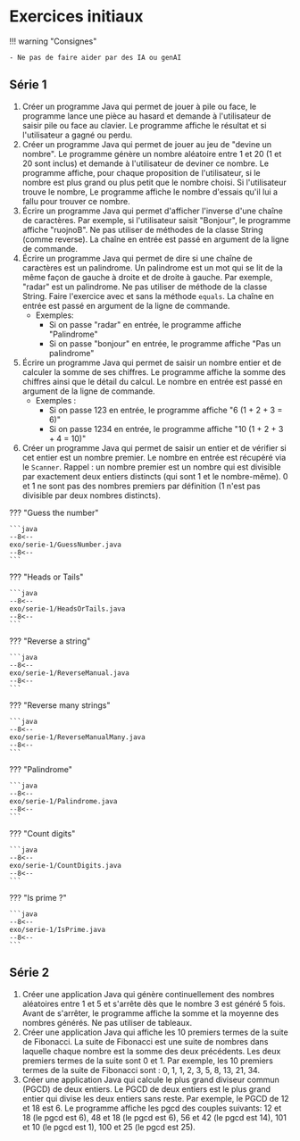 # Exercices initiaux

!!! warning "Consignes"

    - Ne pas de faire aider par des IA ou genAI

## Série 1

1. Créer un programme Java qui permet de jouer à pile ou face, le programme lance une pièce au hasard et demande à l'utilisateur de saisir pile ou face au clavier. Le programme affiche le résultat et si l'utilisateur a gagné ou perdu.
1. Créer un programme Java qui permet de jouer au jeu de "devine un nombre". Le programme génère un nombre aléatoire entre 1 et 20 (1 et 20 sont inclus) et demande à l'utilisateur de deviner ce nombre. Le programme affiche, pour chaque proposition de l'utilisateur, si le nombre est plus grand ou plus petit que le nombre choisi. Si l'utilisateur trouve le nombre, Le programme affiche le nombre d'essais qu'il lui a fallu pour trouver ce nombre.
1. Écrire un programme Java qui permet d'afficher l'inverse d'une chaîne de caractères. Par exemple, si l'utilisateur saisit "Bonjour", le programme affiche "ruojnoB". Ne pas utiliser de méthodes de la classe String (comme reverse). La chaîne en entrée est passé en argument de la ligne de commande.
1. Écrire un programme Java qui permet de dire si une chaîne de caractères est un palindrome. Un palindrome est un mot qui se lit de la même façon de gauche à droite et de droite à gauche. Par exemple, "radar" est un palindrome. Ne pas utiliser de méthode de la classe String. Faire l'exercice avec et sans la méthode `equals`. La chaîne en entrée est passé en argument de la ligne de commande.
    - Exemples:
        - Si on passe "radar" en entrée, le programme affiche "Palindrome"
        - Si on passe "bonjour" en entrée, le programme affiche "Pas un palindrome"
1. Écrire un programme Java qui permet de saisir un nombre entier et de calculer la somme de ses chiffres. Le programme affiche la somme des chiffres ainsi que le détail du calcul. Le nombre en entrée est passé en argument de la ligne de commande.
    - Exemples :
        - Si on passe 123 en entrée, le programme affiche "6 (1 + 2 + 3 = 6)"
        - Si on passe 1234 en entrée, le programme affiche "10 (1 + 2 + 3 + 4 = 10)"
1. Créer un programme Java qui permet de saisir un entier et de vérifier si cet entier est un nombre premier. Le nombre en entrée est récupéré via le `Scanner`. Rappel : un nombre premier est un nombre qui est divisible par exactement deux entiers distincts (qui sont 1 et le nombre-même). 0 et 1 ne sont pas des nombres premiers par définition (1 n'est pas divisible par deux nombres distincts).

??? "Guess the number"

    ```java
    --8<--
    exo/serie-1/GuessNumber.java
    --8<--
    ```

??? "Heads or Tails"

    ```java
    --8<--
    exo/serie-1/HeadsOrTails.java
    --8<--
    ```

??? "Reverse a string"

    ```java
    --8<--
    exo/serie-1/ReverseManual.java
    --8<--
    ```

??? "Reverse many strings"

    ```java
    --8<--
    exo/serie-1/ReverseManualMany.java
    --8<--
    ```

??? "Palindrome"

    ```java
    --8<--
    exo/serie-1/Palindrome.java
    --8<--
    ```

??? "Count digits"

    ```java
    --8<--
    exo/serie-1/CountDigits.java
    --8<--
    ```

??? "Is prime ?"

    ```java
    --8<--
    exo/serie-1/IsPrime.java
    --8<--
    ```

## Série 2

1. Créer une application Java qui génère continuellement des nombres aléatoires entre 1 et 5 et s'arrête dès que le nombre 3 est généré 5 fois. Avant de s'arrêter, le programme affiche la somme et la moyenne des nombres générés. Ne pas utiliser de tableaux.
1. Créer une application Java qui affiche les 10 premiers termes de la suite de Fibonacci. La suite de Fibonacci est une suite de nombres dans laquelle chaque nombre est la somme des deux précédents. Les deux premiers termes de la suite sont 0 et 1. Par exemple, les 10 premiers termes de la suite de Fibonacci sont : 0, 1, 1, 2, 3, 5, 8, 13, 21, 34.
1. Créer une application Java qui calcule le plus grand diviseur commun (PGCD) de deux entiers. Le PGCD de deux entiers est le plus grand entier qui divise les deux entiers sans reste. Par exemple, le PGCD de 12 et 18 est 6. Le programme affiche les pgcd des couples suivants: 12 et 18 (le pgcd est 6), 48 et 18 (le pgcd est 6), 56 et 42 (le pgcd est 14), 101 et 10 (le pgcd est 1), 100 et 25 (le pgcd est 25).
